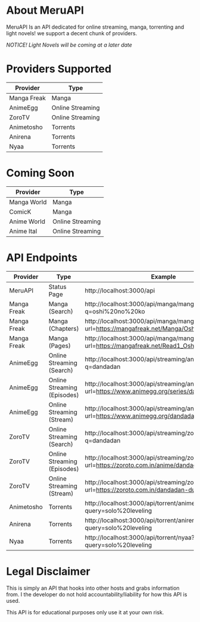 # About MeruAPI
MeruAPI Is an API dedicated for online streaming, manga, torrenting and light novels! we support a decent chunk of providers.

*NOTICE! Light Novels will be coming at a later date*

# Providers Supported
| Provider                   | Type  |                                                               
| -------------------------- | ----- |
| Manga Freak                | Manga |
| AnimeEgg                | Online Streaming |
| ZoroTV                 | Online Streaming |
| Animetosho               | Torrents |
| Anirena               | Torrents |
| Nyaa               | Torrents |

# Coming Soon
| Provider                   | Type  |                                                               
| -------------------------- | ----- |
| Manga World                | Manga |
| ComicK               | Manga |
| Anime World                | Online Streaming |
| Anime Ital                 | Online Streaming |

# API Endpoints
| Provider                   | Type  | Example |                                                              
| -------------------------- | ----- | -------- |
| MeruAPI | Status Page | http://localhost:3000/api |
| Manga Freak                | Manga (Search) | http://localhost:3000/api/manga/mangafreak?q=oshi%20no%20ko |
| Manga Freak                | Manga (Chapters) | http://localhost:3000/api/manga/mangafreak/chapters?url=https://mangafreak.net/Manga/Oshi_No_Ko |
| Manga Freak                | Manga (Pages) | http://localhost:3000/api/manga/mangafreak/pages?url=https://mangafreak.net/Read1_Oshi_No_Ko_1 |
| AnimeEgg                | Online Streaming (Search) | http://localhost:3000/api/streaming/animegg/search?q=dandadan |
| AnimeEgg                | Online Streaming (Episodes) | http://localhost:3000/api/streaming/animegg/episodes?url=https://www.animegg.org/series/dandadan |
| AnimeEgg                | Online Streaming (Stream) | http://localhost:3000/api/streaming/animegg/stream?url=https://www.animegg.org/dandadan-episode-1 |
| ZoroTV                 | Online Streaming (Search) | http://localhost:3000/api/streaming/zoro/search?q=dandadan |
| ZoroTV                 | Online Streaming (Episodes) | http://localhost:3000/api/streaming/zoro/episodes?url=https://zoroto.com.in/anime/dandadan-dub/ |
| ZoroTV                 | Online Streaming (Stream) | http://localhost:3000/api/streaming/zoro/stream?url=https://zoroto.com.in/dandadan-dub-episode-1/ |
| Animetosho               | Torrents | http://localhost:3000/api/torrent/animetosho?query=solo%20leveling |
| Anirena               | Torrents | http://localhost:3000/api/torrent/anirena?query=solo%20leveling |
| Nyaa               | Torrents | http://localhost:3000/api/torrent/nyaa?query=solo%20leveling |


# Legal Disclaimer
This is simply an API that hooks into other hosts and grabs information from. I the developer do not hold accountability/liability for how this API is used. 

This API is for educational purposes only use it at your own risk. 
